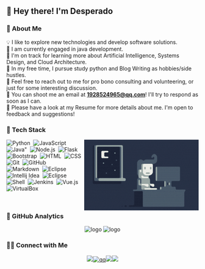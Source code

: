 ## :wave: Hey there! I'm Desperado

### :bow: About Me 
:bulb:    I like to explore new technologies and develop software solutions.  
:muscle:  I am currently engaged in java development.  
:cactus:  I'm on track for learning more about Artificial Intelligence, Systems Design, and Cloud Architecture.  
:pencil:  In my free time, I pursue study python and Blog Writing as hobbies/side hustles.  
:speech_balloon: Feel free to reach out to me for pro bono consulting and volunteering, or just for some interesting discussion.   
:e-mail: You can shoot me an email at **1928524965@qq.com**! I'll try to respond as soon as I can.  
:page_facing_up: Please have a look at my Resume for more details about me. I'm open to feedback and suggestions!


### :wave: Tech Stack

<a target="_blank" rel="noopener noreferrer" href="https://raw.githubusercontent.com/AVS1508/AVS1508/master/assets/Night-Coding.gif"><img alt="Night Coding" src="https://raw.githubusercontent.com/AVS1508/AVS1508/master/assets/Night-Coding.gif" align="right" style="max-width:100%;"></a>

<p>
<img alt="Python" src="https://img.shields.io/badge/-Python-05122A?style=flat&logo=python" style="max-width:100%;">&nbsp;
<img alt="JavaScript" src="https://img.shields.io/badge/-JavaScript-05122A?style=flat&logo=javascript" style="max-width:100%;">&nbsp;
<img alt="Java" src="https://img.shields.io/badge/-Java-05122A?style=flat&amp;logo=Java&logoColor=FFA518" style="max-width:100%;">"&nbsp;
<img alt="Node.js" src="https://img.shields.io/badge/-Node.js-05122A?style=flat&logo=node.js" style="max-width:100%;">&nbsp;
<img alt="Flask" src="https://img.shields.io/badge/-Flask-05122A?style=flat&logo=flask" style="max-width:100%;"></br>
<img alt="Bootstrap" src="https://img.shields.io/badge/-Bootstrap-05122A?style=flat&amp;logo=bootstrap&logoColor=563D7C" style="max-width:100%;">&nbsp;
<img alt="HTML" src="https://img.shields.io/badge/-HTML-05122A?style=flat&logo=HTML5" style="max-width:100%;">&nbsp;
<img alt="CSS" src="https://img.shields.io/badge/-CSS-05122A?style=flat&amp;logo=CSS3&logoColor=1572B6" style="max-width:100%;">&nbsp;
<img alt="Git" src="https://img.shields.io/badge/-Git-05122A?style=flat&logo=git" style="max-width:100%;">&nbsp;
<img alt="GitHub" src="https://img.shields.io/badge/-GitHub-05122A?style=flat&logo=github" style="max-width:100%;"><br>
<img alt="Markdown" src="https://img.shields.io/badge/-Markdown-05122A?style=flat&logo=markdown" style="max-width:100%;">&nbsp;
<img alt="Eclipse" src="https://img.shields.io/badge/-Eclipse-05122A?style=flat&logo=eclipse-ide&amp;logoColor=2C2255" style="max-width:100%;">&nbsp;
<img  alt="Intellij Idea" src="https://img.shields.io/badge/-IntellijIdea-05122A?style=flat&logo=intellij-idea" style="max-width:100%;">&nbsp;
<img src="https://img.shields.io/badge/-PyCharm-05122A?style=flat&logo=pycharm" alt="Eclipse" style="max-width:100%;"><br>
<img src="https://img.shields.io/badge/-Shell-05122A?style=flat&logo=shell" alt="Shell" style="max-width:100%;">&nbsp;
<img src="https://img.shields.io/badge/-Jenkins-05122A?style=flat&logo=jenkins" alt="Jenkins"  style="max-width:100%;">&nbsp;
<img src="https://img.shields.io/badge/-Vue.js-05122A?style=flat&logo=vue.js" alt="Vue.js" style="max-width:100%;">&nbsp;
<img src="https://img.shields.io/badge/-VirtualBox-05122A?style=flat&logo=virtualbox" alt="VirtualBox" style="max-width:100%;">&nbsp;
</p>
<br>

### :book: GitHub Analytics
<p align="center">
  <img src="https://github-readme-stats.vercel.app/api?username=desperado2&show_icons=truee&bg_color=DEG,e96443,904e95" alt="logo" height="180"  style="max-width:100%" />  
  <img src="https://github-readme-stats.vercel.app/api/top-langs/?username=desperado2&layout=compact&bg_color=DEG,e96443,904e95" alt="logo" height="180" style="max-width:100%"/> </p>
 
### 🤝🏻  Connect with Me

<p align="center">
<a href="https://www.jianshu.com/u/5ea1795d1adf" rel="nofollow"><img src="https://img.shields.io/badge/-jianshu.com-3423A6?style=flat&logo=Google-Chrome&logoColor=white" style="max-width:100%;"></a><a target="_blank" href="http://wpa.qq.com/msgrd?v=3&uin=1928524965&site=qq&menu=yes"><img border="0" src="http://wpa.qq.com/pa?p=2:1928524965:41" alt="qq" title="qq"/></a><a href="mailto:1928524965@qq.com"><img src="https://img.shields.io/badge/-mail@qq.com-D14836?style=flat&logo=Gmail&logoColor=white" style="max-width:100%;"></a><a href="https://instagram.com/adityavs_" rel="nofollow"><img src="https://img.shields.io/badge/-WeChat__-E4405F?style=flat&logo=wechat&logoColor=white" style="max-width:100%;"></a>
</p>

